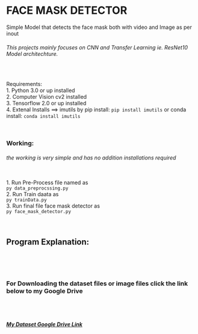# FACE MASK DETECTOR
Simple Model that detects the face mask both with video and Image as per inout
<br>
<h6>
  This projects mainly focuses on CNN and Transfer Learning ie. ResNet10 Model architechture.
</h6>
<br>
<p>
  Requirements:<br>
  1. Python 3.0 or up installed<br>
  2. Computer Vision cv2 installed<br>
  3. Tensorflow 2.0 or up installed<br>
  4. Extenal Installs ==> imutils by pip install: <code>pip install imutils</code> or conda install: <code>conda install imutils</code>
<p>
<br>
<h3>
  Working:
</h3>
<p>
  <h6>the working is very simple and has no addition installations required</h6><br>
  1. Run Pre-Process file named as <br><code>py data_preprocssing.py</code><br>
  2. Run Train daata as <br><code>py trainData.py</code><br>
  3. Run final file face mask detector as <br><code>py face_mask_detector.py</code><br>
</p>

<br>
<h2>
  Program Explanation:
</h2>
<br>
<p>
  
</p>
<br>
<h3>For Downloading the dataset files or image files click the link below to my Google Drive</h3><br><br>
<h5><a href="https://drive.google.com/file/d/1mpdde7IkV2j7XoteLf4hgjPCoX9cPVl4/view?usp=sharing">My Dataset Google Drive Link</a></h5>
